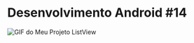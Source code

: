 # Desenvolvimento Android #14
<img src="https://i.imgur.com/1DxISQu.gif" alt="GIF do Meu Projeto ListView">
